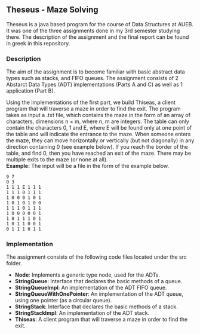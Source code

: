 ## Theseus - Maze Solving

Theseus is a java based program for the course of Data Structures at AUEB. It was one of the three assignments done in my 
3rd semester studying there. The description of the assignment
and the final report
can be found in greek in this repository.

### Description
The aim of the assignment is to become familiar with basic abstract data types such as stacks, and FIFO queues. 
The assignment consists of 2 Abstarct Data Types (ADT) implementations (Parts A and C) as well as 1 application (Part B).

Using the implementations of the first part, we build Thiseas, a client program that will traverse a maze in order to find the exit. 
The program takes as input a .txt file, which contains the maze in the form of an array of characters, dimensions n × m, where n, m are integers. 
The table can only contain the characters 0, 1 and E, where E will be found only at one point of the table and will indicate the entrance to the maze. 
When someone enters the maze, they can move horizontally or vertically (but not diagonally) in any direction containing 0 (see example below). 
If you reach the border of the table, and find 0, then you have reached an exit of the maze. There may be multiple exits to the maze (or none at all).
<br>
**Example:** The input will be a file in the form of the example below.

```
9 7
0 3
1 1 1 E 1 1 1
1 1 1 0 1 1 1
1 0 0 0 1 0 1
1 0 1 0 1 0 0
1 1 1 0 1 1 1
1 0 0 0 0 0 1
1 0 1 1 1 0 1
1 0 1 1 0 0 1
0 1 1 1 0 1 1
```

### Implementation
The assignment consists of the following code files located under the src folder.

- **Node**: Implements a generic type node, used for the ADTs.
- **StringQueue**: Interface that declares the basic methods of a queue.
- **StringQueueImpl**: An implementation of the ADT FIFO queue.
- **StringQueueWithOnePointer**: An implementation of the ADT queue, using one pointer (as a circular queue).
- **StringStack**: Interface that declares the basic methods of a stack.
- **StringStackImpl**:  An implementation of the ADT stack.
- **Thiseas**: A client program that will traverse a maze in order to find the exit.
